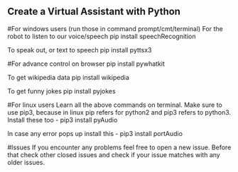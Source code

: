 ## Create a Virtual Assistant with Python

#For windows users
(run those in command prompt/cmt/terminal) For the robot to listen to our voice/speech pip install speechRecognition

To speak out, or text to speech pip install pyttsx3

#For advance control on browser pip install pywhatkit

To get wikipedia data pip install wikipedia

To get funny jokes pip install pyjokes

#For linux users
Learn all the above commands on terminal. Make sure to use pip3, because in linux pip refers for python2 and pip3 refers to python3. Install these too - pip3 install pyAudio

In case any error pops up install this - pip3 install portAudio

#Issues
If you encounter any problems feel free to open a new issue. Before that check other closed issues and check if your issue matches with any older issues.
